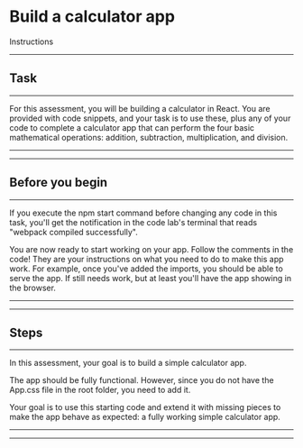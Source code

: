 # Build a calculator app


Instructions

<hr>

## Task
<hr>
For this assessment, you will be building a calculator in React. You are provided with code snippets, and your task is to use these, plus any of your code to complete a calculator app that can perform the four basic mathematical operations: addition, subtraction, multiplication, and division.
<hr>

<hr>

## Before you begin
<hr>
If you execute the npm start command before changing any code in this task, you'll get the notification in the code lab's terminal that reads "webpack compiled successfully".

You are now ready to start working on your app. Follow the comments in the code! They are your instructions on what you need to do to make this app work. For example, once you've added the imports, you should be able to serve the app. If still needs work, but at least you'll have the app showing in the browser.
<hr>
<hr>

## Steps
<hr>
In this assessment, your goal is to build a simple calculator app.

The app should be fully functional. However, since you do not have the App.css file in the root folder, you need to add it.

Your goal is to use this starting code and extend it with missing pieces to make the app behave as expected: a fully working simple calculator app.
<hr>
<hr>
